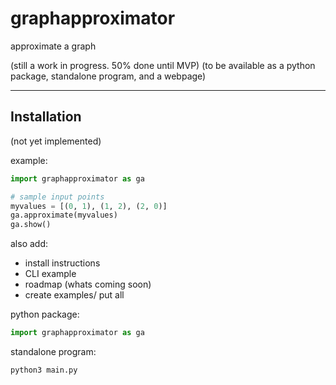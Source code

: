 # graphapproximator
approximate a graph

(still a work in progress. 50% done until MVP)
(to be available as a python package, standalone program, and a webpage)



--------------------------------------------------------------------------------
## Installation 
(not yet implemented)

example:
```python
import graphapproximator as ga

# sample input points
myvalues = [(0, 1), (1, 2), (2, 0)]
ga.approximate(myvalues)
ga.show()
```




also add:
- install instructions
- CLI example
- roadmap (whats coming soon)
- create examples/
put all

python package:
```python
import graphapproximator as ga
```

standalone program:
```python
python3 main.py
```
